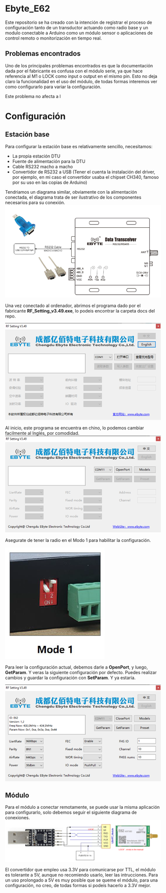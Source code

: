 # Ebyte_E62
Este repositorio se ha creado con la intención de registrar el proceso de configuración tanto de un transductor actuando como radio base y un modulo conectable a Arduino como un módulo sensor o aplicaciones de control remoto o monitorización en tiempo real.


## Problemas encontrados
Uno de los principales problemas encontrados es que la documentación dada por el fabricante es confusa con el módulo serie, ya que hace referencia al M1 o LOCK como input o output en el mismo pin. Esto no deja claro la funcionalidad en el uso del módulo, de todas formas interemos ver como configurarlo para variar la configuración.

Este problema no afecta a l 

# Configuración 
## Estación base
Para configurar la estación base es relativamente sencillo, necesitamos:
- La propia estación DTU
- Fuente de alimentación para la DTU
- Cable RS232 macho a macho
- Convertidor de RS232 a USB (Tener el cuenta la instalación del driver, por ejemplo, en mi caso el convertidor usaba el chipset CH340, famoso por su uso en las copias de Arduino)

Tendriamos un diagrama similar, obviamente con la alimentación conectada, el diagrama trata de ser ilustrativo de los componentes necesarios para su conexión.
![](resources/img/Wiring_diagram_DTU.drawio.png)

Una vez conectado al ordenador, abrimos el programa dado por el fabricante **RF_Setting_v3.49.exe**, lo podeis encontrar la carpeta docs del repo.

![](resources/img/step1.PNG)

Al inicio, este programa se encuentra en chino, lo podemos cambiar facilmente al Inglés, por comodidad.
![](resources/img/step2.PNG)

Asegurate de tener la radio en el Modo 1 para habilitar la configuración.

![](resources/img/mode1.PNG)

Para leer la configuración actual, debemos darle a **OpenPort**, y luego, **GetParam**. Y veras la siguiente configuración por defecto. Puedes realizar cambios y guardar la configuración con **SetParam**. Y ya estaría.

![](resources/img/step3.PNG)

## Módulo 
Para el módulo a conectar remotamente, se puede usar la misma aplicación para configurarlo, solo debemos seguir el siguiente diagrama de conexiones.
![](resources/img/Modulo.drawio.png)

El convertidor que empleo usa 3.3V para comunicarse por TTL, el módulo es tolerante a 5V, aunque no recomiendo usarlo, leer las intrucciones. Para un uso prolongado a 5V es muy posible que se queme el módulo, para una configuración, no creo, de todas formas si podeís hacerlo a 3.3V mejor.



